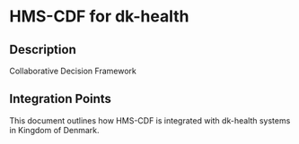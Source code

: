 # HMS-CDF for dk-health

## Description

Collaborative Decision Framework

## Integration Points

This document outlines how HMS-CDF is integrated with dk-health systems in Kingdom of Denmark.
